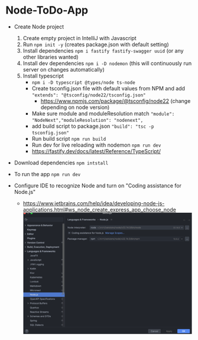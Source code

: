 # Node-ToDo-App
- Create Node project
  1. Create empty project in IntelliJ with Javascript
  2. Run `npm init -y` (creates package.json with default setting)
  3. Install dependencies `npm i fastify fastify-swagger uuid` (or any other libraries wanted)
  4. Install dev dependencies `npm i -D nodemon` (this will continuously run server on changes automatically)
  5. Install typescript 
     - `npm i -D typescript @types/node ts-node` 
     - Create tsconfig.json file with default values from NPM and add `"extends": "@tsconfig/node22/tsconfig.json"`
       - https://www.npmjs.com/package/@tsconfig/node22 (change depending on node version)
     - Make sure module and moduleResolution match `"module": "NodeNext","moduleResolution": "nodenext",`
     - add build script to package.json `"build": "tsc -p tsconfig.json"`
     - Run build script `npm run build`
     - Run dev for live reloading with nodemon `npm run dev`
     - https://fastify.dev/docs/latest/Reference/TypeScript/

- Download dependencies `npm intstall`
- To run the app `npm run dev`
- Configure IDE to recognize Node and turn on "Coding assistance for Node.js"
  - https://www.jetbrains.com/help/idea/developing-node-js-applications.html#ws_node_create_express_app_choose_node
![img.png](img.png)
